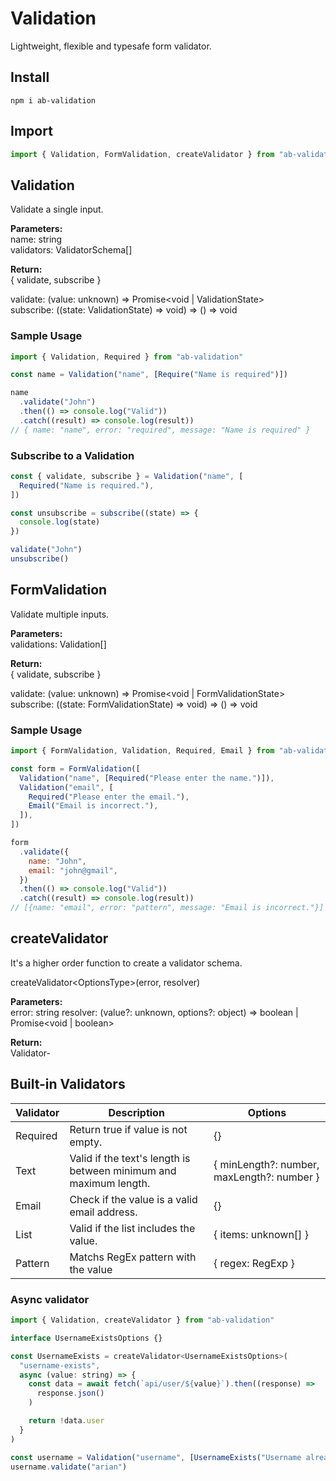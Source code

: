 # Validation

Lightweight, flexible and typesafe form validator.

## Install

```
npm i ab-validation
```
 
## Import

```javascript
import { Validation, FormValidation, createValidator } from "ab-validation"
```

## Validation
Validate a single input.

**Parameters:**  
name: string  
validators: ValidatorSchema[]

**Return:**  
{ validate, subscribe }

validate: (value: unknown) => Promise<void | ValidationState>  
subscribe: ((state: ValidationState) => void) => () => void

### Sample Usage

```javascript
import { Validation, Required } from "ab-validation"

const name = Validation("name", [Require("Name is required")])

name
  .validate("John")
  .then(() => console.log("Valid"))
  .catch((result) => console.log(result))
// { name: "name", error: "required", message: "Name is required" }
```

### Subscribe to a Validation

```javascript
const { validate, subscribe } = Validation("name", [
  Required("Name is required."),
])

const unsubscribe = subscribe((state) => {
  console.log(state)
})

validate("John")
unsubscribe()
```

## FormValidation
Validate multiple inputs.

**Parameters:**  
validations: Validation[]

**Return:**  
{ validate, subscribe }

validate: (value: unknown) => Promise<void | FormValidationState>  
subscribe: ((state: FormValidationState) => void) => () => void

### Sample Usage

```javascript
import { FormValidation, Validation, Required, Email } from "ab-validation"

const form = FormValidation([
  Validation("name", [Required("Please enter the name.")]),
  Validation("email", [
    Required("Please enter the email."),
    Email("Email is incorrect."),
  ]),
])

form
  .validate({
    name: "John",
    email: "john@gmail",
  })
  .then(() => console.log("Valid"))
  .catch((result) => console.log(result))
// [{name: "email", error: "pattern", message: "Email is incorrect."}]
```

## createValidator
It's a higher order function to create a validator schema.

createValidator\<OptionsType\>(error, resolver)

**Parameters:**  
error: string
resolver: (value?: unknown, options?: object) => boolean | Promise<void | boolean>


**Return:**  
Validator-

## Built-in Validators

| Validator | Description | Options |
|-----------|-------------|------------|
| Required | Return true if value is not empty. |{}|
| Text | Valid if the text's length is between minimum and maximum length.|{ minLength?: number, maxLength?: number }|
|Email|Check if the value is a valid email address.|{}|
|List|Valid if the list includes the value.|{ items: unknown[] }|
|Pattern|Matchs RegEx pattern with the value|{ regex: RegExp }|

### Async validator

```javascript
import { Validation, createValidator } from "ab-validation"

interface UsernameExistsOptions {}

const UsernameExists = createValidator<UsernameExistsOptions>(
  "username-exists",
  async (value: string) => {
    const data = await fetch(`api/user/${value}`).then((response) =>
      response.json()
    )

    return !data.user
  }
)

const username = Validation("username", [UsernameExists("Username already exists.")])
username.validate("arian")
```
